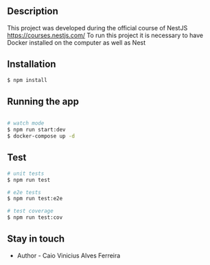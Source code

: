 
## Description

This project was developed during the official course of NestJS <a>https://courses.nestjs.com/
To run this project it is necessary to have Docker installed on the computer as well as Nest

## Installation

```bash
$ npm install
```

## Running the app

```bash

# watch mode
$ npm run start:dev
$ docker-compose up -d
```

## Test

```bash
# unit tests
$ npm run test

# e2e tests
$ npm run test:e2e

# test coverage
$ npm run test:cov
```

## Stay in touch

- Author - Caio Vinicius Alves Ferreira



